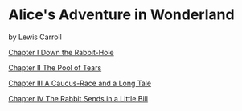 # Alice's Adventure in Wonderland

by Lewis Carroll

[Chapter I Down the Rabbit-Hole](1.md)

[Chapter II The Pool of Tears](2.md)

[Chapter III A Caucus-Race and a Long Tale](3.md)

[Chapter IV The Rabbit Sends in a Little Bill](4.md)


